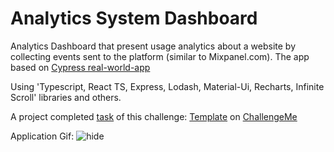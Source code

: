 # Analytics System Dashboard
Analytics Dashboard that present usage analytics about a website by collecting events sent to the platform (similar to Mixpanel.com).
The app based on [Cypress real-world-app](https://github.com/cypress-io/cypress-realworld-app)

Using 'Typescript, React TS, Express, Lodash, Material-Ui, Recharts, Infinite Scroll' libraries and others.

A project completed [task](Task.md) of this challenge: [Template](https://github.com/suvelocity/analytics-challenge-boilerplate) on [ChallengeMe](http://34.123.35.48:8080/challenges/11)

Application Gif:
![hide](kxXrAoCdNQ.gif)
